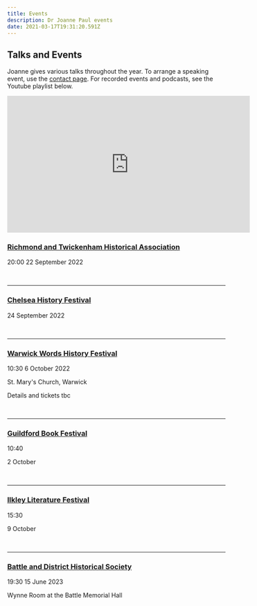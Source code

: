 ```yaml
---
title: Events
description: Dr Joanne Paul events
date: 2021-03-17T19:31:20.591Z
---
```

## Talks and Events

Joanne gives various talks throughout the year. To arrange a speaking event, use the [contact page](https://joannepaul.com/contact). For recorded events and podcasts, see the Youtube playlist below. 

<iframe width="560" height="315" src="https://www.youtube.com/embed/videoseries?list=PL5mt9ljgr-nGp8e9fTlCDjJLxozgQy90R" title="YouTube video player" frameborder="0" allow="accelerometer; autoplay; clipboard-write; encrypted-media; gyroscope; picture-in-picture" allowfullscreen></iframe>

<br/>

### [Richmond and Twickenham Historical Association](https://www.history.org.uk/branches/resource/1138/richmond-twickenham-branch-programme)

20:00
22 September 2022 

<br/>

- - -

### [](https://warwickwords.co.uk/)[Chelsea History Festival](https://www.chelseahistoryfestival.com/)

24 September 2022

<br/>

- - -

### [Warwick Words History Festival](https://warwickwords.co.uk/)

10:30
6 October 2022

St. Mary's Church, Warwick

Details and tickets tbc

<br/>

- - -

### [Guildford Book Festival](http://www.guildfordbookfestival.co.uk/)

10:40

2 October 

<br/>

- - -

### [Ilkley Literature Festival](https://www.ilkleyliteraturefestival.org.uk/)

15:30

9 October 

<br/>

- - -

### [Battle and District Historical Society](https://battlehistorysociety.com/Programme/)

19:30
15 June 2023

Wynne Room at the Battle Memorial Hall

<br/>